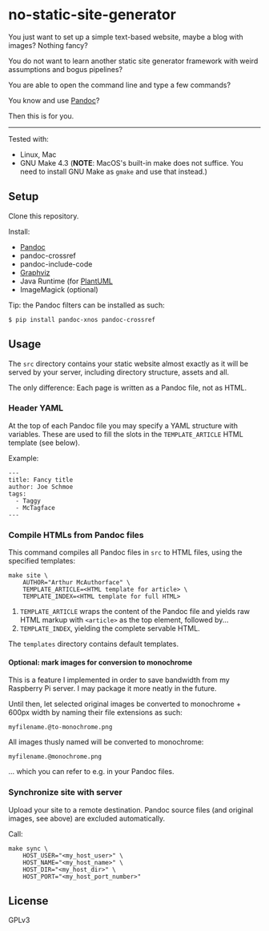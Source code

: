 # no-static-site-generator

You just want to set up a simple text-based website, maybe a blog with images? Nothing fancy?

You do not want to learn another static site generator framework with weird assumptions and bogus pipelines?

You are able to open the command line and type a few commands?

You know and use [Pandoc](https://pandoc.org/)?

Then this is for you.

---

Tested with:

- Linux, Mac
- GNU Make 4.3 (**NOTE**: MacOS's built-in make does not suffice. You need to install GNU Make as `gmake` and use that instead.)

## Setup

Clone this repository.

Install:

- [Pandoc](https://pandoc.org/)
- pandoc-crossref
- pandoc-include-code
- [Graphviz](https://www.graphviz.org/)
- Java Runtime (for [PlantUML](https://plantuml.com)
- ImageMagick (optional)

Tip: the Pandoc filters can be installed as such:

```
$ pip install pandoc-xnos pandoc-crossref
```

## Usage

The `src` directory contains your static website almost exactly as it will be served by your server, including directory structure, assets and all.

The only difference: Each page is written as a Pandoc file, not as HTML.

### Header YAML

At the top of each Pandoc file you may specify a YAML structure with variables.
These are used to fill the slots in the `TEMPLATE_ARTICLE` HTML template (see below).

Example:

```
---
title: Fancy title
author: Joe Schmoe
tags:
  - Taggy
  - McTagface
---
```

### Compile HTMLs from Pandoc files

This command compiles all Pandoc files in `src` to HTML files, using the specified templates:

```
make site \
    AUTHOR="Arthur McAuthorface" \
    TEMPLATE_ARTICLE=<HTML template for article> \
    TEMPLATE_INDEX=<HTML template for full HTML>
```

1. `TEMPLATE_ARTICLE` wraps the content of the Pandoc file and yields raw HTML markup with `<article>` as the top element, followed by...
2. `TEMPLATE_INDEX`, yielding the complete servable HTML.

The `templates` directory contains default templates.


#### Optional: mark images for conversion to monochrome

This is a feature I implemented in order to save bandwidth from my Raspberry Pi server.
I may package it more neatly in the future.

Until then, let selected original images be converted to monochrome + 600px width by naming their file extensions as such:

```
myfilename.@to-monochrome.png
```

All images thusly named will be converted to monochrome:

```
myfilename.@monochrome.png
```

... which you can refer to e.g. in your Pandoc files.


### Synchronize site with server

Upload your site to a remote destination.
Pandoc source files (and original images, see above) are excluded automatically.

Call:

```
make sync \
    HOST_USER="<my_host_user>" \
    HOST_NAME="<my_host_name>" \
    HOST_DIR="<my_host_dir>" \
    HOST_PORT="<my_host_port_number>" 
```

## License

GPLv3
